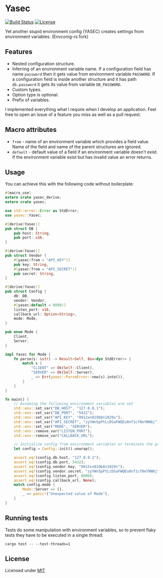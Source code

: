 # Yasec

[![Build Status](https://travis-ci.org/ANtlord/yasec.svg?branch=master)](https://travis-ci.org/ANtlord/yasec)
[![License](https://img.shields.io/badge/license-MIT-blue.svg)](LICENSE)

Yet another stupid environment config (YASEC) creates settings from environment variables. (Envconig-rs fork)

## Features

* Nested configuration structure.
* Inferring of an environment variable name. If a configuration field has name `password` then it gets value from environment variable `PASSWORD`.
If a configuration field is inside another structure and it has path `db.password` it gets its value from variable `DB_PASSWORD`.
* Custom types.
* Option type is optional.
* Prefix of variables.

I implemented everything what I require when I develop an application. Feel free to open an issue of a feature you miss as well as a pull request.

## Macro attributes

* `from` - name of an environment variable which provides a field value. Name of the field and name of the parent structures are ignored.
* `default` - default value of a field if an environment variable doesn't exist. If the environment variable exist but has invalid value an error returns.

## Usage

You can achieve this with the following code without boilerplate:

```rust
#[macro_use]
extern crate yasec_derive;
extern crate yasec;

use std::error::Error as StdError;
use yasec::Yasec;

#[derive(Yasec)]
pub struct DB {
    pub host: String,
    pub port: u16,
}

#[derive(Yasec)]
pub struct Vendor {
    #[yasec(from = "API_KEY")]
    pub key: String,
    #[yasec(from = "API_SECRET")]
    pub secret: String,
}

#[derive(Yasec)]
pub struct Config {
    db: DB,
    vendor: Vendor,
    #[yasec(default = 8080)]
    listen_port: u16,
    callback_url: Option<String>,
    mode: Mode,
}

pub enum Mode {
    Client,
    Server,
}

impl Yasec for Mode {
    fn parse(s: &str) -> Result<Self, Box<dyn StdError>> {
        match s {
            "CLIENT" => Ok(Self::Client),
            "SERVER" => Ok(Self::Server),
            _ => Err(yasec::ParseError::new(s).into()),
        }
    }
}

fn main() {
    // Assuming the following environment variables are set
    std::env::set_var("DB_HOST", "127.0.0.1");
    std::env::set_var("DB_PORT", "5432");
    std::env::set_var("API_KEY", "0912xn819b8s1029s");
    std::env::set_var("API_SECRET", "zyYWn5pPtLcDSaFWQEu0nf1cf0eYNN8j");
    std::env::set_var("MODE", "SERVER");
    std::env::remove_var("LISTEN_PORT");
    std::env::remove_var("CALLBACK_URL");

    // Initialize config from environment variables or terminate the process.
    let config = Config::init().unwrap();

    assert_eq!(config.db.host, "127.0.0.1");
    assert_eq!(config.db.port, 5432);
    assert_eq!(config.vendor.key, "0912xn819b8s1029s");
    assert_eq!(config.vendor.secret, "zyYWn5pPtLcDSaFWQEu0nf1cf0eYNN8j");
    assert_eq!(config.listen_port, 8080);
    assert_eq!(config.callback_url, None);
    match config.mode {
        Mode::Server => (),
        _ => panic!("Unexpected value of Mode"),
    }
}
```

## Running tests

Tests do some manipulation with environment variables, so to
prevent flaky tests they have to be executed in a single thread:

```
cargo test -- --test-threads=1
```

## License

Licensed under [MIT](LICENSE)
